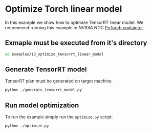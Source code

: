 <!--
Copyright (c) 2021-2023, NVIDIA CORPORATION. All rights reserved.

Licensed under the Apache License, Version 2.0 (the "License");
you may not use this file except in compliance with the License.
You may obtain a copy of the License at

    http://www.apache.org/licenses/LICENSE-2.0

Unless required by applicable law or agreed to in writing, software
distributed under the License is distributed on an "AS IS" BASIS,
WITHOUT WARRANTIES OR CONDITIONS OF ANY KIND, either express or implied.
See the License for the specific language governing permissions and
limitations under the License.
-->

# Optimize Torch linear model

In this example we show how to optimize TensorRT linear model. We recommend running this example in NVIDIA NGC [PyTorch containter](https://catalog.ngc.nvidia.com/orgs/nvidia/containers/pytorch).


## Exmaple must be executed from it's directory
```bash
cd examples/13_optimize_tensorrt_linear_model
```

## Generate TensorRT model
TensorRT plan must be generated on target machine.

```bash
python ./generate_tensorrt_model.py
```

## Run model optimization
To run the example simply run the `optimize.py` script:

```bash
python ./optimize.py
```






